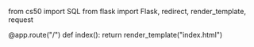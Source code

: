 from cs50 import SQL
from flask import Flask, redirect, render_template, request

@app.route("/")
def index():
    return render_template("index.html")
